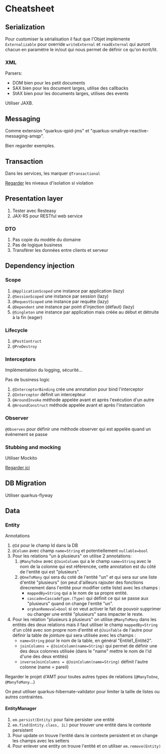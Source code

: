 # Cheatsheet
## Serialization
Pour customiser la sérialisation il faut que l'Objet implémente `Externalizable` pour override `writeExternal` et `readExternal` qui auront chacun en paramètre le in/out qui nous permet de définir ce qu'on écrit/lit.
### XML
Parsers:
- DOM bien pour les petit documents
- SAX bien pour les document larges, utilise des callbacks
- StAX bien pour les documents larges, utilises des events

Utiliser JAXB.

## Messaging
Comme extension "quarkus-qpid-jms" et "quarkus-smallrye-reactive-messaging-amqp".

Bien regarder exemples.
## Transaction
Dans les services, les marquer `@Transactional`

[Regarder](https://amt-classroom.github.io/slides/6-transactions-and-validation/index.html#/2/12) les niveaux d'isolation si violation
## Presentation layer
1. Tester avec Resteasy
2. JAX-RS pour RESTful web service
### DTO
1. Pas copie du modèle du domaine
2. Pas de logique business
3. Transférer les données entre clients et serveur
## Dependency injection
### Scope
1. `@ApplicationScoped` une instance par application (lazy)
2. `@SessionScoped` une instance par session (lazy)
3. `@RequestScoped` une instance par requête (lazy)
4. `@Dependent` une instance par point d'injection (défaut) (lazy)
5. `@Singleton` une instance par application mais créée au début et détruite à la fin (eager)
### Lifecycle
1. `@PostContruct`
2. `@PreDestroy`
### Interceptors
Implémentation du logging, sécurité...

Pas de business logic
1. `@InterceptorBinding` crée une annotation pour bind l'interceptor
2. `@Interceptor` définit un intercepteur
3. `@AroundInvoke` méthode appelée avant et après l'exécution d'un autre
4. `@AroundConstruct` méthode appelée avant et après l'instanciation
### Observer
`@Observes` pour définir une méthode observer qui est appelée quand un événement se passe
### Stubbing and mocking
Utiliser Mockito

[Regarder ici](https://amt-classroom.github.io/slides/9-dependency-injection-and-mocking/index.html#/3/2)
## DB Migration
Utiliser quarkus-flyway
## Data
### Entity
Annotations
1. `@Id` pour le champ Id dans la DB
2. `@Column` avec champ `name=String` et potentiellement `nullable=bool`
3. Pour les relations "un à plusieurs" on utilise 2 annotations: 
   1. `@ManyToOne` avec `@JoinColumn` qui a le champ `name=String` avec le nom de la colonne qui est référencée, cette annotation est du côté de l'entité qui est "plusieurs".
   2. `@OneToMany` qui sera du coté de l'entité "un" et qui sera sur une liste d'entité "plusieurs" (on peut d'ailleurs rajouter des fonctions direcrement dans l'entité pour modifier cette liste) avec les champs : 
      - `mappedBy=String` qui a le nom de sa propre entité.
      - `cascade=CascadeType.(Type)` qui définit ce qui se passe aux "plusieurs" quand on change l'entité "un".
      - `orphanRemoval=bool` si on veut activer le fait de pouvoir supprimer ou changer une entité "plusieurs" sans impacter le reste.
4. Pour les relation "plusieurs à plusieurs" on utilise `@ManyToMany` dans les entités des deux relations mais il faut utiliser le champ `mappedBy=String` d'un côté avec son propre nom d'entité et `@JoinTable` de l'autre pour définir la table de jointure qui sera utilisée avec les champs :
   - `name=String` pour le nom de la table, en général "Entité1_Entité2".
   - `joinColumns = @JoinColumn(name=String)` qui permet de définir une des deux colonnes utilisée (dans le "name" mettre le nom de l'id d'une des deux entités)
   - `inverseJoinColumns = @JoinColumn(name=String)` définit l'autre colonne (name = pareil)

Regarder le projet d'AMT pour toutes autres types de relations (`@ManyToOne`, `@ManyToMany`...)

On peut utiliser quarkus-hibernate-validator pour limiter la taille de listes ou autres contraintes.
#### EntityManager
1. `em.persist(Entity)` pour faire persister une entité
2. `em.find(Entity.class, 1L)` pour trouver une entité dans le contexte persistent
3. Pour update on trouve l'entité dans le contexte persistent et on change les champs avec les setters
4. Pour enlever une entity on trouve l'entité et on utiliser `em.remove(Entity)`